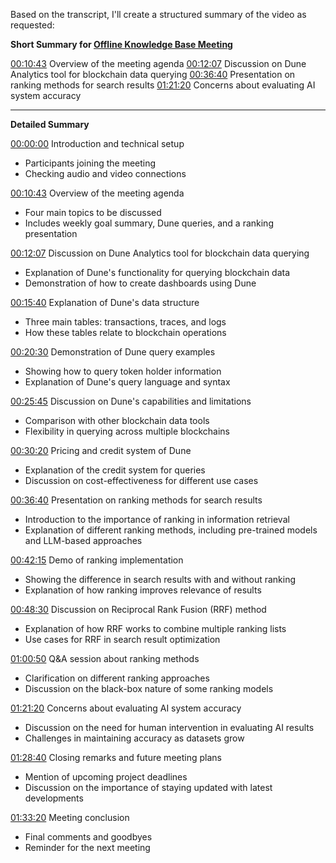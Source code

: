 

Based on the transcript, I'll create a structured summary of the video as requested:

**Short Summary for [Offline Knowledge Base Meeting](https://www.youtube.com/live/yEboOPUZ2wE)**

[00:10:43](https://www.youtube.com/live/yEboOPUZ2wE&t=643) Overview of the meeting agenda
[00:12:07](https://www.youtube.com/live/yEboOPUZ2wE&t=727) Discussion on Dune Analytics tool for blockchain data querying
[00:36:40](https://www.youtube.com/live/yEboOPUZ2wE&t=2200) Presentation on ranking methods for search results
[01:21:20](https://www.youtube.com/live/yEboOPUZ2wE&t=4880) Concerns about evaluating AI system accuracy

---

**Detailed Summary**

[00:00:00](https://www.youtube.com/live/yEboOPUZ2wE&t=0) Introduction and technical setup
- Participants joining the meeting
- Checking audio and video connections

[00:10:43](https://www.youtube.com/live/yEboOPUZ2wE&t=643) Overview of the meeting agenda
- Four main topics to be discussed
- Includes weekly goal summary, Dune queries, and a ranking presentation

[00:12:07](https://www.youtube.com/live/yEboOPUZ2wE&t=727) Discussion on Dune Analytics tool for blockchain data querying
- Explanation of Dune's functionality for querying blockchain data
- Demonstration of how to create dashboards using Dune

[00:15:40](https://www.youtube.com/live/yEboOPUZ2wE&t=940) Explanation of Dune's data structure
- Three main tables: transactions, traces, and logs
- How these tables relate to blockchain operations

[00:20:30](https://www.youtube.com/live/yEboOPUZ2wE&t=1230) Demonstration of Dune query examples
- Showing how to query token holder information
- Explanation of Dune's query language and syntax

[00:25:45](https://www.youtube.com/live/yEboOPUZ2wE&t=1545) Discussion on Dune's capabilities and limitations
- Comparison with other blockchain data tools
- Flexibility in querying across multiple blockchains

[00:30:20](https://www.youtube.com/live/yEboOPUZ2wE&t=1820) Pricing and credit system of Dune
- Explanation of the credit system for queries
- Discussion on cost-effectiveness for different use cases

[00:36:40](https://www.youtube.com/live/yEboOPUZ2wE&t=2200) Presentation on ranking methods for search results
- Introduction to the importance of ranking in information retrieval
- Explanation of different ranking methods, including pre-trained models and LLM-based approaches

[00:42:15](https://www.youtube.com/live/yEboOPUZ2wE&t=2535) Demo of ranking implementation
- Showing the difference in search results with and without ranking
- Explanation of how ranking improves relevance of results

[00:48:30](https://www.youtube.com/live/yEboOPUZ2wE&t=2910) Discussion on Reciprocal Rank Fusion (RRF) method
- Explanation of how RRF works to combine multiple ranking lists
- Use cases for RRF in search result optimization

[01:00:50](https://www.youtube.com/live/yEboOPUZ2wE&t=3650) Q&A session about ranking methods
- Clarification on different ranking approaches
- Discussion on the black-box nature of some ranking models

[01:21:20](https://www.youtube.com/live/yEboOPUZ2wE&t=4880) Concerns about evaluating AI system accuracy
- Discussion on the need for human intervention in evaluating AI results
- Challenges in maintaining accuracy as datasets grow

[01:28:40](https://www.youtube.com/live/yEboOPUZ2wE&t=5320) Closing remarks and future meeting plans
- Mention of upcoming project deadlines
- Discussion on the importance of staying updated with latest developments

[01:33:20](https://www.youtube.com/live/yEboOPUZ2wE&t=5600) Meeting conclusion
- Final comments and goodbyes
- Reminder for the next meeting